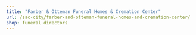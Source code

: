 ```yaml
---
title: "Farber & Otteman Funeral Homes & Cremation Center"
url: /sac-city/farber-and-otteman-funeral-homes-and-cremation-center/
shop: funeral directors
---
```

